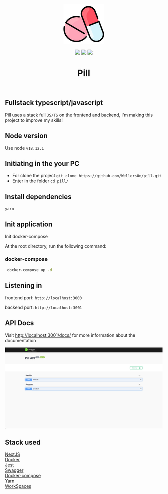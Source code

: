 <p align="center">
    <img src="./pill.png" height="130"/>
</p>
<p align="center">
    <img src="https://img.shields.io/github/package-json/v/wellers0n/pill?style=flat-square"/>
    <img src="https://img.shields.io/github/last-commit/wellers0n/pill?style=flat-square"/>
    <a href="https://twitter.com/wellers0n_" target="_blank">
        <img src="https://img.shields.io/twitter/url/https/wellers0n_.svg?style=social"/>
    </a>
</p>

<p>
   <h1 align="center">Pill</h1>
<p/>
    
<br/>

## Fullstack typescript/javascript

Pill uses a stack full `JS/TS` on the frontend and backend, I'm making this project to improve
my skills!

## Node version

Use node `v18.12.1`

## Initiating in the your PC

- For clone the project `git clone https://github.com/Wellers0n/pill.git`
- Enter in the folder `cd pill/`

## Install dependencies

```sh
yarn
```

## Init application

Init docker-compose

At the root directory, run the following command:

### docker-compose

```sh
 docker-compose up -d
```

## Listening in

frontend port: `http://localhost:3000`

backend port: `http://localhost:3001`

## API Docs

Visit [http://localhost:3001/docs/](http://localhost:3001/docs/) for more information about the documentation

 <img src="./swagger.png" />

## Stack used

[NextJS](https://nextjs.org/)<br/>
[Docker](https://www.docker.com/)<br/>
[Jest](https://jestjs.io/pt-BR/)<br/>
[Swagger](https://swagger.io/)<br/>
[Docker-compose](https://docs.docker.com/compose/)<br/>
[Yarn](https://yarnpkg.com/en/)<br/>
[WorkSpaces](https://yarnpkg.com/lang/en/docs/workspaces/)<br/>
